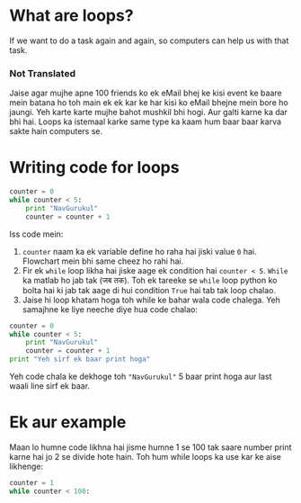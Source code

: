 # What are loops?

If we want to do a task again and again, so computers can help us with that task.

### Not Translated
Jaise agar mujhe apne 100 friends ko ek eMail bhej ke kisi event ke baare mein batana ho toh main ek ek kar ke har kisi ko eMail bhejne mein bore ho jaungi. Yeh karte karte mujhe bahot mushkil bhi hogi. Aur galti karne ka dar bhi hai. Loops ka istemaal karke same type ka kaam hum baar baar karva sakte hain computers se.


# Writing code for loops

```python
counter = 0
while counter < 5:
	print "NavGurukul"
	counter = counter + 1
```

Iss code mein:

1. `counter` naam ka ek variable define ho raha hai jiski value `0` hai. Flowchart mein bhi same cheez ho rahi hai.
2. Fir ek `while` loop likha hai jiske aage ek condition hai `counter < 5`. `While` ka matlab ho jab tak (जब तक). Toh ek tareeke se `while` loop python ko bolta hai ki jab tak aage di hui condition `True` hai tab tak loop chalao.
3. Jaise hi loop khatam hoga toh while ke bahar wala code chalega. Yeh samajhne ke liye neeche diye hua code chalao:

```python
counter = 0 
while counter < 5:
	print "NavGurukul"
	counter = counter + 1
print "Yeh sirf ek baar print hoga"
```

Yeh code chala ke dekhoge toh `"NavGurukul"` 5 baar print hoga aur last waali line sirf ek baar.

# Ek aur example

Maan lo humne code likhna hai jisme humne 1 se 100 tak saare number print karne hai jo 2 se divide hote hain. Toh hum while loops ka use kar ke aise likhenge:


```python
counter = 1
while counter < 100:
